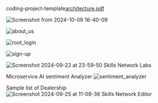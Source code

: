 coding-project-template[architecture.pdf](https://github.com/user-attachments/files/17271085/architecture.pdf)


![Screenshot from 2024-10-09 16-40-09](https://github.com/user-attachments/assets/f77cc6be-cc8a-4e16-bc9c-3ae108b18960)


![about_us](https://github.com/user-attachments/assets/5006670d-793c-4a5f-8b97-2a4964254db9)


![root_login](https://github.com/user-attachments/assets/5431e89d-e372-41ea-aff1-8a647bfb4485)

![sign-up](https://github.com/user-attachments/assets/51c1dccd-1fe7-4051-803a-7870aedf0695)


![Screenshot 2024-09-22 at 23-59-50 Skills Network Labs](https://github.com/user-attachments/assets/1aebcfc1-c9c6-4e84-a6f1-455ede26c596)


Microservice AI sentiment Analyzer
![sentiment_analyzer](https://github.com/user-attachments/assets/91cee0f9-1a78-4fda-a5b0-187ca605618c)


Sample list of Dealership
![Screenshot 2024-09-25 at 11-08-36 Skills Network Editor](https://github.com/user-attachments/assets/73d6507b-636a-4f9a-8447-e1247c939ee8)
